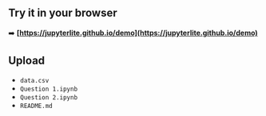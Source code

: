 
## Try it in your browser

➡️ **[https://jupyterlite.github.io/demo](https://jupyterlite.github.io/demo)**

## Upload
- `data.csv`
- `Question 1.ipynb`
- `Question 2.ipynb`
- `README.md`
